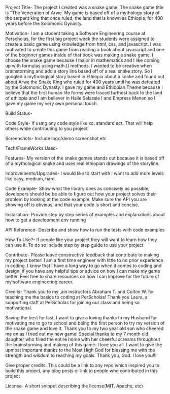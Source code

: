 Project Title-
The project I created was a snake game. The snake game title is "The Veneration of Arwe. My game is based off of a mythology story of the serpent king that once ruled, the land that is known as Ethiopia, for 400 years before the Solomonic Dynasty.

Motivation-
I am a student taking a Software Engineering course at Perscholas, for the first big project week the students were assigned to create a basic game using knowledge from html, css, and javascript. I was motivated to create this game from reading a book about javascript and one of the beginner games inside of that book was making a snake game. I choose the snake game because I major in mathematics and I like coming up with formulas using math.() methods. I wanted to be creative when brainstorming and add a story line based off of a real snake story. So I googled a mythological story based in Ethiopia about a snake and found out about Arwe the Snake King who ruled for 400 years until he was defeated by the Solomonic Dynasty. I gave my game and Ethiopian Theme because I believe that the first human life forms were traced furthest back to the land of ethiopia and I am believer in Haile Selassie I and Empress Menen so I gave my game my very own personal touch.

Build Status-

Code Style-
If using any code style like xo, standard ect. That will help others while contributing to you project

Screenshots-
Include logo/demo screenshot etc

Tech/FrameWorks Used-

Features-
My version of the snake games stands out because it is based off of a mythological snake and uses real ethiopian drawings of the storyline. 

Improvements/Upgrades-
I would like to start with I want to add more levels like easy, medium, hard.

Code Example-
Show what the library does as concisely as possible, developers should be be able to figure out how your project solves their problem by looking at the code example. Make sure the API you are showing off is obvious, and that your code is short and concise.

Installation-
Provide step by step series of examples and explanations about how to get a development env running

API Reference-
Describe and show how to run the tests with code examples

How To Use?-
If people like your project they will want to learn how they can use it. To do so include step by step guide to use your project

Contribute-
Please leave constructive feedback that contribute to making my project better! I am a first time engineer with little to no prior experience in coding. I know that I have a long way to go when it comes to coding and design, if you have any helpful tips or advice on how I can make my game better. Feel free to share resources on how I can improve for the future of my software engineering career.

Credits-
Thank you to my ,ain instructors Abraham T. and Colton W. for teaching me the basics to coding at PerScholas! Thank you Laura, a supporting staff at PerScholas for joining our class and being so motivational.

Saving the best for last, I want to give a loving thanks to my Husband for motivating me to go to school and being the first person to try my version of the snake game and love it. Thank you to my two year old son who cheered me on as I tried out my new game! Special thanks to my 7 month old daughter who filled the entire home with her cheerful screams throughout the brainstorming and making of this game. I love you all. I want to give the upmost important thanks to the Most High God for blessing me with the strength and wisdom to reaching my goals. Thank you, God. I love you!!!

Give proper credits. This could be a link to any repo which inspired you to build this project, any blog posts or link to people who contributed in this project

License-
A short snippet describing the license(MIT. Apache, etc)